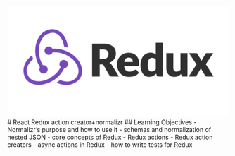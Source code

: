 <img src ='./redux-logo-landscape.png'>
# React Redux action creator+normalizr
## Learning Objectives
-   Normalizr’s purpose and how to use it
-   schemas and normalization of nested JSON
-   core concepts of Redux
-   Redux actions
-   Redux action creators
-   async actions in Redux
-   how to write tests for Redux
